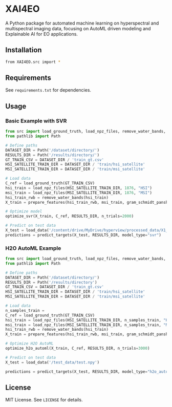 # XAI4EO

A Python package for automated machine learning on hyperspectral and multispectral imaging data, focusing on AutoML driven modeling and Explainable AI for EO applications.

## Installation

```bash
from XAI4EO.src import *
```

## Requirements

See `requirements.txt` for dependencies.

## Usage

### Basic Example with SVR
```python
from src import load_ground_truth, load_npz_files, remove_water_bands, prepare_features, gram_schmidt_pansharpen, optimize_svr, predict_targets
from pathlib import Path

# Define paths
DATASET_DIR = Path('/dataset/directory/')
RESULTS_DIR = Path('/results/directory/')
GT_TRAIN_CSV = DATASET_DIR / 'train_gt.csv'
HSI_SATELLITE_TRAIN_DIR = DATASET_DIR / 'train/hsi_satellite'
MSI_SATELLITE_TRAIN_DIR = DATASET_DIR / 'train/msi_satellite'

# Load data
C_ref = load_ground_truth(GT_TRAIN_CSV)
hsi_train = load_npz_files(HSI_SATELLITE_TRAIN_DIR, 1876, "HSI")
msi_train = load_npz_files(MSI_SATELLITE_TRAIN_DIR, 1876, "MSI")
hsi_train_rwb = remove_water_bands(hsi_train)
X_train = prepare_features(hsi_train_rwb, msi_train, gram_schmidt_pansharpen)

# Optimize model
optimize_svr(X_train, C_ref, RESULTS_DIR, n_trials=2000)

# Predict on test data
X_test = load_data('/content/drive/MyDrive/hyperview/processed_data/X1_test_hsi_rwb_msi_gs.npy')
predictions = predict_targets(X_test, RESULTS_DIR, model_type="svr")
```

### H2O AutoML Example
```python
from src import load_ground_truth, load_npz_files, remove_water_bands, prepare_features, gram_schmidt_pansharpen, optimize_h2o_automl, predict_targets
from pathlib import Path

# Define paths
DATASET_DIR = Path('/dataset/directory/')
RESULTS_DIR = Path('/results/directory')
GT_TRAIN_CSV = DATASET_DIR / 'train_gt.csv'
HSI_SATELLITE_TRAIN_DIR = DATASET_DIR / 'train/hsi_satellite'
MSI_SATELLITE_TRAIN_DIR = DATASET_DIR / 'train/msi_satellite'

# Load data
n_samples_train = 
C_ref = load_ground_truth(GT_TRAIN_CSV)
hsi_train = load_npz_files(HSI_SATELLITE_TRAIN_DIR, n_samples_train, "HSI")
msi_train = load_npz_files(MSI_SATELLITE_TRAIN_DIR, n_samples_train, "MSI")
hsi_train_rwb = remove_water_bands(hsi_train)
X_train = prepare_features(hsi_train_rwb, msi_train, gram_schmidt_pansharpen)

# Optimize H2O AutoML
optimize_h2o_automl(X_train, C_ref, RESULTS_DIR, n_trials=3000)

# Predict on test data
X_test = load_data('/test_data/test.npy')

predictions = predict_targets(X_test, RESULTS_DIR, model_type="h2o_automl")
```

## License

MIT License. See `LICENSE` for details.
